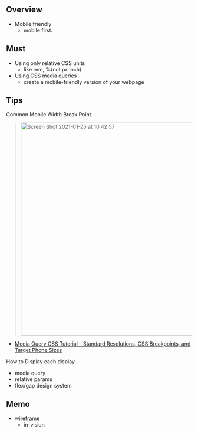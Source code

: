 ## Overview

- Mobile friendly
  - mobile first.

## Must

- Using only relative CSS units
  - like rem, %(not px inch)
- Using CSS media queries
  - create a mobile-friendly version of your webpage

## Tips

Common Mobile Width Break Point

> <img width="576" alt="Screen Shot 2021-01-25 at 10 42 57" src="https://user-images.githubusercontent.com/26793088/105750903-24f80100-5efa-11eb-95cc-2e858be307a6.png">

- [Media Query CSS Tutorial – Standard Resolutions, CSS Breakpoints, and Target Phone Sizes](https://www.freecodecamp.org/news/css-media-queries-breakpoints-media-types-standard-resolutions-and-more/)

How to Display each display

- media query
- relative params
- flex/gap design system

## Memo

- wireframe
  - in-vision
